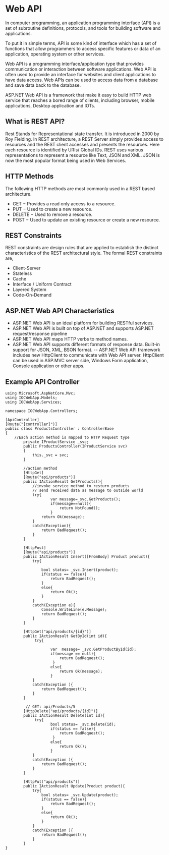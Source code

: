 # Web API

In computer programming, an application programming interface (API) is a set of subroutine definitions, protocols, and tools for building software and applications.

To put it in simple terms, API is some kind of interface which has a set of functions that allow programmers to access specific features or data of an application, operating system or other services.

Web API is a programming interface/application type that provides communication or interaction between software applications. Web API is often used to provide an interface for websites and client applications to have data access. Web APIs can be used to access data from a database and save data back to the database. 

ASP.NET Web API is a framework that make it easy to build HTTP web service that reaches a bored range of clients, including browser, mobile applications, Desktop application and IOTs.

## What is REST API?
Rest Stands for Representational state transfer. It is introduced in 2000 by Roy Fielding. In REST architecture, a REST Server simply provides access to resources and the REST client accesses and presents the resources. Here each resource is identified by URIs/ Global IDs. REST uses various representations to represent a resource like Text, JSON and XML. JSON is now the most popular format being used in Web Services.

## HTTP Methods

The following HTTP methods are most commonly used in a REST based architecture.

- GET − Provides a read only access to a resource.
- PUT − Used to create a new resource.
- DELETE − Used to remove a resource.
- POST − Used to update an existing resource or create a new resource. 

## REST Constraints

REST constraints are design rules that are applied to establish the distinct characteristics of the REST architectural style. The formal REST constraints are,
- Client-Server
- Stateless
- Cache
- Interface / Uniform Contract
- Layered System
- Code-On-Demand


## ASP.NET Web API Characteristics
- ASP.NET Web API is an ideal platform for building RESTful services.
- ASP.NET Web API is built on top of ASP.NET and supports ASP.NET request/response pipeline
- ASP.NET Web API maps HTTP verbs to method names.
- ASP.NET Web API supports different formats of response data. Built-in support for JSON, XML, BSON format.
-- ASP.NET Web API framework includes new HttpClient to communicate with Web API server. HttpClient can be used in ASP.MVC server side, Windows Form application, Console application or other apps.

## Example  API Controller

```
using Microsoft.AspNetCore.Mvc;
using IOCWebApp.Models;
using IOCWebApp.Services;

namespace IOCWebApp.Controllers;

[ApiController]
[Route("[controller]")]
public class ProductsController : ControllerBase
{
    //Each action method is mapped to HTTP Request type
        private IProductService _svc;
        public ProductsController(IProductService svc)
        {
            this._svc = svc;
        }

        //action method
        [HttpGet]
        [Route("api/products")]
        public IActionResult GetProducts(){
            //invoke service method to resturn products
            // send received data as message to outside world
            try{
                    var message=_svc.GetProducts();
                    if(message==null){
                        return NotFound();
                    }
                return Ok(message);
            }
            catch(Exception){
                return BadRequest();
            }
        }
   
        [HttpPost]
        [Route("api/products")]
        public IActionResult Insert([FromBody] Product product){
            try{

                bool status= _svc.Insert(product);
                if(status == false){
                    return BadRequest();
                }
                else{
                    return Ok();
                }
            }
            catch(Exception e){
                Console.WriteLine(e.Message);
                return BadRequest();
            }
        }
 
        [HttpGet("api/products/{id}")]
        public IActionResult GetById(int id){
             try{

                    var  message= _svc.GetProductById(id);
                    if(message == null){
                        return BadRequest();
                     }
                    else{
                        return Ok(message);
                    }
            }
            catch(Exception ){
                return BadRequest();
            }
        }

         // GET: api/Products/5
        [HttpDelete("api/products/{id}")]
        public IActionResult Delete(int id){
             try{
                    bool status= _svc.Delete(id);
                    if(status == false){
                        return BadRequest();
                     }
                    else{
                        return Ok();
                    }
            }
            catch(Exception ){
                return BadRequest();
            }
        }

        [HttpPut("api/products")]
        public IActionResult Update(Product product){
            try{
                bool status= _svc.Update(product);
                if(status == false){
                    return BadRequest();
                }
                else{
                    return Ok();
                }
            }
            catch(Exception ){
                return BadRequest();
            }
        }
}
```